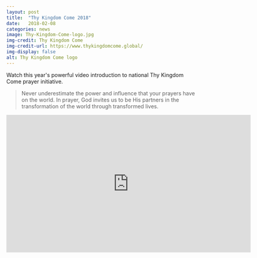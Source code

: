 ```yaml
---
layout: post
title:  "Thy Kingdom Come 2018"
date:   2018-02-08
categories: news
image: Thy-Kingdom-Come-logo.jpg
img-credit: Thy Kingdom Come
img-credit-url: https://www.thykingdomcome.global/
img-display: false
alt: Thy Kingdom Come logo
---
```

Watch this year's powerful video introduction to national Thy Kingdom Come prayer initiative.
<!--more-->

> Never underestimate the power and influence that your prayers have on the world.
> In prayer, God invites us to be His partners in the transformation of the world through transformed lives.

<iframe src="https://player.vimeo.com/video/221257778" width="640" height="360" frameborder="0" webkitallowfullscreen mozallowfullscreen allowfullscreen></iframe>
